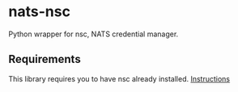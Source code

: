 # nats-nsc

Python wrapper for nsc, NATS credential manager.

## Requirements

This library requires you to have nsc already installed. [Instructions](https://github.com/nats-io/nsc#install)
